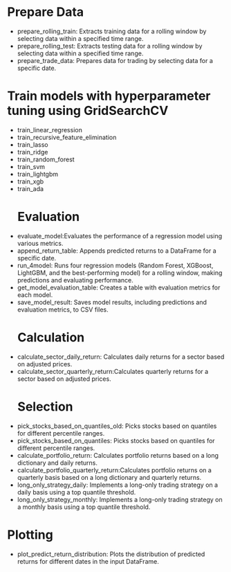 # Prepare Data
- prepare_rolling_train: Extracts training data for a rolling window by selecting data within a specified time range.
- prepare_rolling_test: Extracts testing data for a rolling window by selecting data within a specified time range.
- prepare_trade_data: Prepares data for trading by selecting data for a specific date.
# Train models with  hyperparameter tuning using GridSearchCV
- train_linear_regression
- train_recursive_feature_elimination
- train_lasso
- train_ridge
- train_random_forest
- train_svm
- train_lightgbm
- train_xgb
- train_ada
  # Evaluation
- evaluate_model:Evaluates the performance of a regression model using various metrics.
- append_return_table: Appends predicted returns to a DataFrame for a specific date.
- run_4model: Runs four regression models (Random Forest, XGBoost, LightGBM, and the best-performing model) for a rolling window, making predictions and evaluating performance.
- get_model_evaluation_table: Creates a table with evaluation metrics for each model.
- save_model_result: Saves model results, including predictions and evaluation metrics, to CSV files.
  # Calculation
- calculate_sector_daily_return: Calculates daily returns for a sector based on adjusted prices.
- calculate_sector_quarterly_return:Calculates quarterly returns for a sector based on adjusted prices.
  # Selection
- pick_stocks_based_on_quantiles_old: Picks stocks based on quantiles for different percentile ranges.
- pick_stocks_based_on_quantiles: Picks stocks based on quantiles for different percentile ranges.
- calculate_portfolio_return: Calculates portfolio returns based on a long dictionary and daily returns.
- calculate_portfolio_quarterly_return:Calculates portfolio returns on a quarterly basis based on a long dictionary and quarterly returns.
- long_only_strategy_daily: Implements a long-only trading strategy on a daily basis using a top quantile threshold.
- long_only_strategy_monthly: Implements a long-only trading strategy on a monthly basis using a top quantile threshold.
# Plotting
- plot_predict_return_distribution: Plots the distribution of predicted returns for different dates in the input DataFrame.




